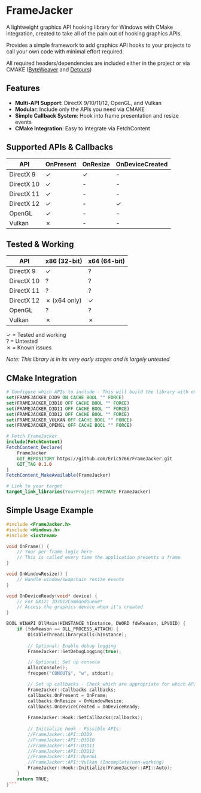 # FrameJacker
A lightweight graphics API hooking library for Windows with CMake integration, created to take all of the pain out of hooking graphics APIs.

Provides a simple framework to add graphics API hooks to your projects to call your own code with minimal effort required.

All required headers/dependencies are included either in the project or via CMAKE ([ByteWeaver](https://github.com/0xKate/ByteWeaver/) and [Detours](https://github.com/microsoft/Detours))

## Features
- **Multi-API Support**: DirectX 9/10/11/12, OpenGL, and Vulkan
- **Modular**: Include only the APIs you need via CMAKE 
- **Simple Callback System**: Hook into frame presentation and resize events
- **CMake Integration**: Easy to integrate via FetchContent

## Supported APIs & Callbacks
| API | OnPresent | OnResize | OnDeviceCreated |
|-----|-----------|----------|-----------------|
| DirectX 9 | ✓ | ✓ | - |
| DirectX 10 | ✓ | - | - |
| DirectX 11 | ✓ | - | - |
| DirectX 12 | ✓ | - | ✓ |
| OpenGL | ✓ | - | - |
| Vulkan | ✗ | - | - | (Experimental/Incomplete)

## Tested & Working
| API | x86 (32-bit) | x64 (64-bit) |
|-----|--------------|--------------|
| DirectX 9 | ✓ | ? |
| DirectX 10 | ? | ? |
| DirectX 11 | ? | ? |
| DirectX 12 | ✗ (x64 only) | ✓ |
| OpenGL | ? | ? |
| Vulkan | ✗ | ✗ |

✓ = Tested and working  
? = Untested  
✗ = Known issues

*Note: This library is in its very early stages and is largely untested*

## CMake Integration
```cmake
# Configure which APIs to include - This will build the library with only the selected APIs.
set(FRAMEJACKER_D3D9 ON CACHE BOOL "" FORCE)
set(FRAMEJACKER_D3D10 OFF CACHE BOOL "" FORCE)
set(FRAMEJACKER_D3D11 OFF CACHE BOOL "" FORCE)
set(FRAMEJACKER_D3D12 OFF CACHE BOOL "" FORCE)
set(FRAMEJACKER_VULKAN OFF CACHE BOOL "" FORCE)
set(FRAMEJACKER_OPENGL OFF CACHE BOOL "" FORCE)

# Fetch FrameJacker
include(FetchContent)
FetchContent_Declare(
    FrameJacker
    GIT_REPOSITORY https://github.com/Eric5766/FrameJacker.git
    GIT_TAG 0.1.0
)
FetchContent_MakeAvailable(FrameJacker)

# Link to your target
target_link_libraries(YourProject PRIVATE FrameJacker)
```

## Simple Usage Example

```cpp
#include <FrameJacker.h>
#include <Windows.h>
#include <iostream>

void OnFrame() {
    // Your per-frame logic here
    // This is called every time the application presents a frame
}

void OnWindowResize() {
    // Handle window/swapchain resize events
}

void OnDeviceReady(void* device) {
    // For DX12: ID3D12CommandQueue*
    // Access the graphics device when it's created
}

BOOL WINAPI DllMain(HINSTANCE hInstance, DWORD fdwReason, LPVOID) {
    if (fdwReason == DLL_PROCESS_ATTACH) {
        DisableThreadLibraryCalls(hInstance);
        
        // Optional: Enable debug logging
        FrameJacker::SetDebugLogging(true);

        // Optional: Set up console
        AllocConsole();
        freopen("CONOUT$", "w", stdout);

        // Set up callbacks - Check which are appropriate for which API above
        FrameJacker::Callbacks callbacks;
        callbacks.OnPresent = OnFrame;
        callbacks.OnResize = OnWindowResize;
        callbacks.OnDeviceCreated = OnDeviceReady;
        
        FrameJacker::Hook::SetCallbacks(callbacks);
        
        // Initialize hook - Possible APIs:
        //FrameJacker::API::D3D9
        //FrameJacker::API::D3D10
        //FrameJacker::API::D3D11
        //FrameJacker::API::D3D12
        //FrameJacker::API::OpenGL
        //FrameJacker::API::Vulkan (Incomplete/non-working)
        FrameJacker::Hook::Initialize(FrameJacker::API::Auto);
    }
    return TRUE;
}```
